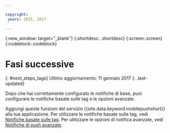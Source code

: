 ```yaml
---

copyright:
 years: 2015, 2017

---
```


{:new_window: target="_blank"}
{:shortdesc: .shortdesc}
{:screen:.screen}
{:codeblock:.codeblock}

# Fasi successive
{: #next_steps_tags}
Ultimo aggiornamento: 11 gennaio 2017
{: .last-updated}

Dopo che hai correttamente configurato le notifiche di base, puoi configurare le notifiche basate sulle tag e le opzioni avanzate.

Aggiungi queste funzioni del servizio {{site.data.keyword.mobilepushshort}} alla tua applicazione.
Per utilizzare le notifiche basate sulle tag, vedi [Notifiche basate sulle tag](c_tag_basednotifications.html).
Per utilizzare le opzioni di notifica avanzate, vedi [Notifiche di push avanzate](t_advance_badge_sound_payload.html).
